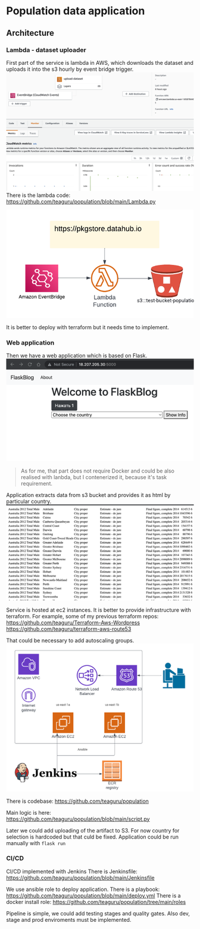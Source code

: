 # Population data application
## Architecture
### Lambda - dataset uploader
First part of the service is lambda in AWS, which downloads the dataset and uploads it into the s3 hourly by event bridge trigger.
![N|Pic](https://github.com/teaguru/population/blob/main/lambda_schedule.png?raw=true)
There is the lambda code:
https://github.com/teaguru/population/blob/main/Lambda.py

![N|Pic](https://github.com/teaguru/population/blob/main/lambda.png?raw=true)

It is better to deploy with terraform but it needs time to implement.

### Web application
Then we have a web application which is based on Flask.
![N|Pic](https://github.com/teaguru/population/blob/main/app.png?raw=true)
> As for me, that part does not require Docker and could be also realised with lanbda, but I contenerized it, because it's task requirement.

Application extracts data from s3 bucket and provides it as html by particular country.
![N|Pic](https://github.com/teaguru/population/blob/main/results.png?raw=true)

Service is hosted at ec2 instances.
It is better to provide infrastructure with terraform.
For example, some of my previous terraform repos:
https://github.com/teaguru/Terraform-Aws-Wordpress
https://github.com/teaguru/terraform-aws-route53

That could be necessary to add autoscaling groups.
![N|Pic](https://github.com/teaguru/population/blob/main/Cloud_Architecture.png?raw=true)

There is codebase:
https://github.com/teaguru/population

Main logic is here:
https://github.com/teaguru/population/blob/main/script.py

Later we could add uploading of the artifact to S3. For now country for selection is hardcoded but that culd be fixed.
Application could be run manually with 
``flask run``

### CI/CD
CI/CD implemented with Jenkins
There is Jenkinsfile:
https://github.com/teaguru/population/blob/main/Jenkinsfile

We use ansible role to deploy application.
There is a playbook:
https://github.com/teaguru/population/blob/main/deploy.yml
There is a docker install role:
https://github.com/teaguru/population/tree/main/roles

Pipeline is simple, we could add testing stages and quality gates.
Also dev, stage and prod enviroments must be implemented.

